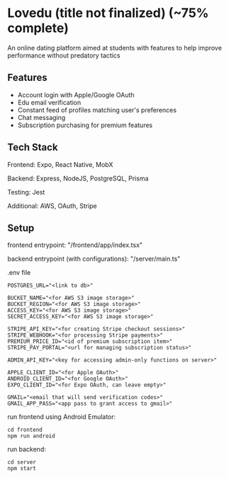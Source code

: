 # Lovedu (title not finalized) (~75% complete)

An online dating platform aimed at students with features to help improve performance without predatory tactics

## Features

- Account login with Apple/Google OAuth
- Edu email verification
- Constant feed of profiles matching user's preferences
- Chat messaging 
- Subscription purchasing for premium features


## Tech Stack

Frontend: Expo, React Native, MobX

Backend: Express, NodeJS, PostgreSQL, Prisma

Testing: Jest

Additional: AWS, OAuth, Stripe

## Setup

frontend entrypoint: "/frontend/app/index.tsx"

backend entrypoint (with configurations): "/server/main.ts" 

.env file

```
POSTGRES_URL="<link to db>"

BUCKET_NAME="<for AWS S3 image storage>"
BUCKET_REGION="<for AWS S3 image storage>"
ACCESS_KEY="<for AWS S3 image storage>"
SECRET_ACCESS_KEY="<for AWS S3 image storage>"

STRIPE_API_KEY="<for creating Stripe checkout sessions>"
STRIPE_WEBHOOK="<for processing Stripe payments>"
PREMIUM_PRICE_ID="<id of premium subscription item>"
STRIPE_PAY_PORTAL="<url for managing subscription status>"

ADMIN_API_KEY="<key for accessing admin-only functions on server>"

APPLE_CLIENT_ID="<for Apple OAuth>"
ANDROID_CLIENT_ID="<for Google OAuth>"
EXPO_CLIENT_ID="<for Expo OAuth, can leave empty>"

GMAIL="<email that will send verification codes>"
GMAIL_APP_PASS="<app pass to grant access to gmail>"
```

run frontend using Android Emulator:
```
cd frontend 
npm run android
```

run backend:
```
cd server
npm start
```


